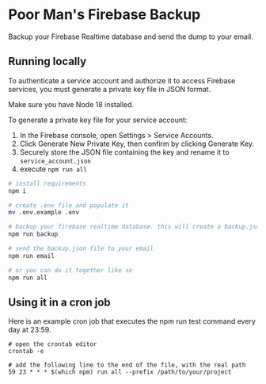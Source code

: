 # Poor Man's Firebase Backup

Backup your Firebase Realtime database and send the dump to your email.

## Running locally 

To authenticate a service account and authorize it to access Firebase services, you must generate a private key file in JSON format.

Make sure you have Node 18 installed.

To generate a private key file for your service account:
1. In the Firebase console, open Settings > Service Accounts.
2. Click Generate New Private Key, then confirm by clicking Generate Key.
3. Securely store the JSON file containing the key and rename it to `service_account.json`
4. execute `npm run all`


```bash
# install requirements
npm i

# create .env file and populate it
mv .env.example .env

# backup your firebase realtime database. this will create a backup.json file
npm run backup

# send the backup.json file to your email
npm run email

# or you can do it together like so
npm run all
```

## Using it in a cron job

Here is an example cron job that executes the npm run test command every day at 23:59.

```
# open the crontab editor
crontab -e

# add the following line to the end of the file, with the real path
59 23 * * * $(which npm) run all --prefix /path/to/your/project
```